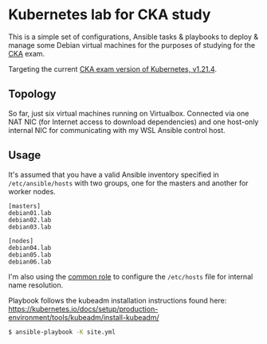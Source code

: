 # Kubernetes lab for CKA study
This is a simple set of configurations, Ansible tasks & playbooks to deploy & manage some Debian virtual machines for the purposes of studying for the [CKA](https://training.linuxfoundation.org/certification/certified-kubernetes-administrator-cka/) exam.

Targeting the current [CKA exam version of Kubernetes, v1.21.4](https://github.com/cncf/curriculum).

## Topology
So far, just six virtual machines running on Virtualbox. Connected via one NAT NIC (for Internet access to download dependencies) and one host-only internal NIC for communicating with my WSL Ansible control host.

## Usage
It's assumed that you have a valid Ansible inventory specified in `/etc/ansible/hosts` with two groups, one for the masters and another for worker nodes.

```
[masters]
debian01.lab
debian02.lab
debian03.lab

[nodes]
debian04.lab
debian05.lab
debian06.lab
```

I'm also using the [common role](roles/common/tasks/main.yml) to configure the `/etc/hosts` file for internal name resolution. 

Playbook follows the kubeadm installation instructions found here: https://kubernetes.io/docs/setup/production-environment/tools/kubeadm/install-kubeadm/

```bash
$ ansible-playbook -K site.yml
```
